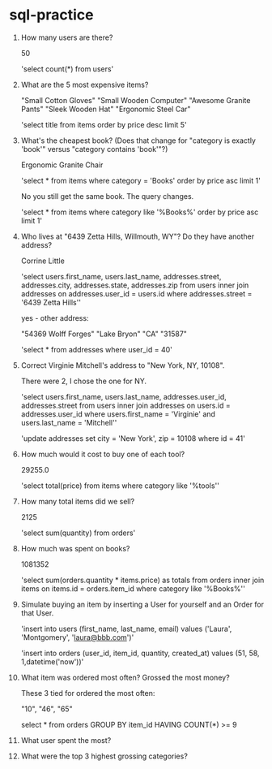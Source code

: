 # sql-practice

1. How many users are there?

    50
    
    'select count(*) from users'
    

2. What are the 5 most expensive items?

    "Small Cotton Gloves"
    "Small Wooden Computer"
    "Awesome Granite Pants"
    "Sleek Wooden Hat"
    "Ergonomic Steel Car"

    'select title from items order by price desc limit 5'
    
    
3. What's the cheapest book? (Does that change for "category is exactly 'book'" versus "category contains 'book'"?)
    
    Ergonomic Granite Chair
    
    'select * from items where category = 'Books' order by price asc limit 1'
    
    No you still get the same book. The query changes. 
    
    'select * from items where category like '%Books%' order by price asc limit 1'


4. Who lives at "6439 Zetta Hills, Willmouth, WY"? Do they have another address?

    Corrine Little

    'select users.first_name, users.last_name, addresses.street, addresses.city, addresses.state, addresses.zip from users
    inner join addresses on addresses.user_id = users.id where addresses.street = '6439 Zetta Hills''
    
    yes - other address: 
    
    "54369 Wolff Forges" "Lake Bryon" "CA" "31587"
    
    'select * from addresses where user_id = 40'

5. Correct Virginie Mitchell's address to "New York, NY, 10108".

    There were 2, I chose the one for NY.
    
    'select users.first_name, users.last_name, addresses.user_id, addresses.street from users
     inner join addresses on users.id = addresses.user_id where users.first_name = 'Virginie'
     and users.last_name = 'Mitchell''
    
    'update addresses set city = 'New York', zip = 10108 where id = 41'


6. How much would it cost to buy one of each tool?
    
    29255.0
    
    'select total(price) from items where category like '%tools''


7. How many total items did we sell?

    2125
    
    'select sum(quantity) from orders'

8. How much was spent on books?

    1081352
     
     'select sum(orders.quantity * items.price) as totals from orders 
     inner join items on items.id = orders.item_id 
     where category like '%Books%''

9. Simulate buying an item by inserting a User for yourself and an Order for that User.

    'insert into users (first_name, last_name, email) values ('Laura', 'Montgomery', 'laura@bbb.com')'
    
    'insert into orders (user_id, item_id, quantity, created_at) values (51, 58, 1,datetime('now'))'
    
10.  What item was ordered most often? Grossed the most money?

      These 3 tied for ordered the most often:
      
       "10", "46", "65"
       
     
       select * from orders GROUP BY item_id
       HAVING COUNT(*) >= 9
       
11. What user spent the most?
12. What were the top 3 highest grossing categories?
